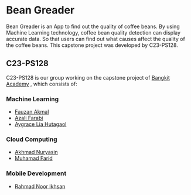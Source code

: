 # Bean Greader
Bean Greader is an App to find out the quality of coffee beans. By using Machine Learning technology, coffee bean quality detection can display accurate data. So that users can find out what causes affect the quality of the coffee beans. This capstone project was developed by C23-PS128.

## C23-PS128
C23-PS128 is our group working on the capstone project of [Bangkit Academy](https://grow.google/intl/id_id/bangkit/) , which consists of:

### Machine Learning
- [Fauzan Akmal](https://github.com/fznakml135)
- [Azali Farabi](https://github.com/farabifarabi)
- [Aygrace Lia Hutagaol](https://github.com/aygracelia)

### Cloud Computing
- [Akhmad Nuryasin](https://github.com/akhmadnuryasin)
- [Muhamad Farid](https://github.com/Muhamad-Farid)

### Mobile Development
- [Rahmad Noor Ikhsan](https://github.com/rahmadnoorikhsan)
